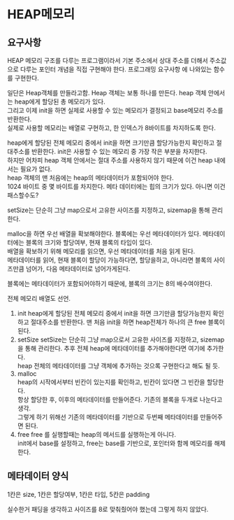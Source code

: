 # HEAP메모리

## 요구사항 
HEAP 메모리 구조를 다루는 프로그램이라서 기본 주소에서 상대 주소를 더해서 주소값으로 다루는 포인터 개념을 직접 구현해야 한다.
프로그래밍 요구사항 에 나와있는 함수를 구현한다.

일단은 Heap객체를 만들라고함. 
Heap 객체는 보통 하나를 만든다.
heap 객체 안에서는 heap에게 할당된 총 메모리가 있다.  
그리고 이제 init을 하면 실제로 사용할 수 있는 메모리가 결정되고 base메모리 주소를 반환한다.  
실제로 사용할 메모리는 배열로 구현하고, 한 인덱스가 8바이트를 차지하도록 한다. 

heap에게 할당된 전체 메모리 중에서 init을 하면 크기만큼 할당가능한지 확인하고 절대주소를 반환한다.
init은 사용할 수 있는 메모리 중 가장 작은 부분을 차지한다.  
하지만 어차피 heap 객체 안에서는 절대 주소를 사용하지 않기 때문에 이건 heap 내에서는 필요가 없다.  
heap 객체의 맨 처음에는 heap의 메타데이터가 포함되어야 한다.  
1024 바이트 중 몇 바이트를 차지한다.  메타 데이터에는 힙의 크기가 있다. 
아니면 이건 패스할수도?  

setSize는 단순히 그냥 map으로서 고유한 사이즈를 지정하고, sizemap을 통해 관리한다.  

malloc을 하면 우선 배열을 확보해야한다.
블록에는 우선 메타데이터가 있다. 메타데이터에는 블록의 크기와 할당여부, 현재 블록의 타입이 있다.  
배열을 확보하기 위해 메모리를 읽으면, 우선 메타데이터를 처음 읽게 된다.  
메타데이터를 읽어, 현재 블록이 할당이 가능하다면, 할당을하고, 아니라면 블록의 사이즈만큼 넘어가, 다음 메타데이터로 넘어가게된다.  


블록에는 메타데이터가 포함되어야하기 때문에, 블록의 크기는 8의 배수여야한다.

전체 메모리 배열도 선언.  
1. init
heap에게 할당된 전체 메모리 중에서 init을 하면 크기만큼 할당가능한지 확인하고 절대주소를 반환한다.
맨 처음 init을 하면 heap전체가 하나의 큰 free 블록이 된다. 
2. setSize
setSize는 단순히 그냥 map으로서 고유한 사이즈를 지정하고, sizemap을 통해 관리한다.
추후 전체 heap에 메타데이터를 추가해야한다면 여기에 추가한다.  
heap 전체의 메타데이터를 그냥 객체에 추가하는 것으록 구현한다고 해도 될 듯.
3. malloc  
heap의 시작에서부터 빈칸이 있는지를 확인하고, 빈칸이 있다면 그 빈칸을 할당한다.  
항상 할당한 후, 이후의 메타데이터를 만들어준다.
기존의 블록을 두개로 나눈다고 생각.   
그렇게 하기 위해선 기존의 메타데이터를 기반으로 두번째 메타데이터를 만들어주면 된다.   
4. free
free 를 실행할때는 heap의 메서드를 실행하는게 아니다.  
init에서 base를 설정하고, free는 base를 기반으로, 포인터와 함께 메모리를 해제한다. 


## 메타데이터 양식
1칸은 size,
1칸은 할당여부,
1칸은 타입,
5칸은 padding
    

실수한거 패딩을 생각하고 사이즈를 8로 맞춰줬어야 했는데 그렇게 하지 않았다.  